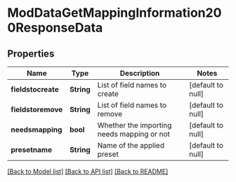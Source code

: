 # ModDataGetMappingInformation200ResponseData

## Properties

Name | Type | Description | Notes
------------ | ------------- | ------------- | -------------
**fieldstocreate** | **String** | List of field names to create | [default to null]
**fieldstoremove** | **String** | List of field names to remove | [default to null]
**needsmapping** | **bool** | Whether the importing needs mapping or not | [default to null]
**presetname** | **String** | Name of the applied preset | [default to null]

[[Back to Model list]](../README.md#documentation-for-models) [[Back to API list]](../README.md#documentation-for-api-endpoints) [[Back to README]](../README.md)


